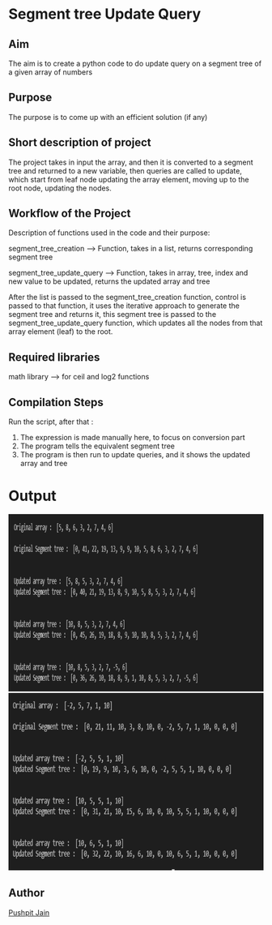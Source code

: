 # Segment tree Update Query


## Aim

The aim is to create a python code to do update query on a segment tree of a given array of numbers

## Purpose

The purpose is to come up with an efficient solution (if any)

## Short description of project

The project takes in input the array, 
and then it is converted to a segment tree and returned to a new variable,
then queries are called to update, which start from leaf node updating the array element,
moving up to the root node, updating the nodes.

## Workflow of the Project

Description of functions used in the code and their purpose:

segment_tree_creation --> Function, takes in a list, returns corresponding segment tree

segment_tree_update_query --> Function, takes in array, tree, index and new value to be updated, returns the updated array and tree

After the list is passed to the segment_tree_creation function, control is passed to that function, it uses the iterative approach to generate the segment tree and returns it, 
this segment tree is passed to the segment_tree_update_query function, which updates all the nodes from that array element (leaf) to the root.

## Required libraries

math library --> for ceil and log2 functions 

## Compilation Steps
Run the script, after that :

 1. The expression is made manually here, to focus on conversion part 
 2. The program tells the equivalent segment tree
 3. The program is then run to update queries, and it shows the updated array and tree



# Output

<img width = 800 height = 350 src="../Segment Tree Update Query/Images/update_query_output1.PNG">
<img width = 800 height = 350 src="../Segment Tree Update Query/Images/update_query_output2.PNG">


## Author
[Pushpit Jain](https://github.com/pushpit-J19)
